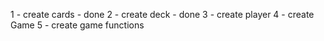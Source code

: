 ﻿1 - create cards - done
2 - create deck - done
3 - create player
4 - create Game
5 - create game functions
